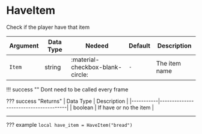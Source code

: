 # HaveItem
Check if the player have that item

| Argument              | Data Type                            | Nedeed                    | Default                       | Description
| ----------------------| ------------------------------------ | ------------------------- |-------------------------------|-------------
| `Item`                | string | :material-checkbox-blank-circle: | `-` | The item name

!!! success ""
    Dont need to be called every frame

??? success "Returns"
    | Data Type | Description                           |
    |-----------|---------------------------------------|
    | boolean   | If have or no the item                           |


---
??? example
    ```
    local have_item = HaveItem("bread")
    ```
